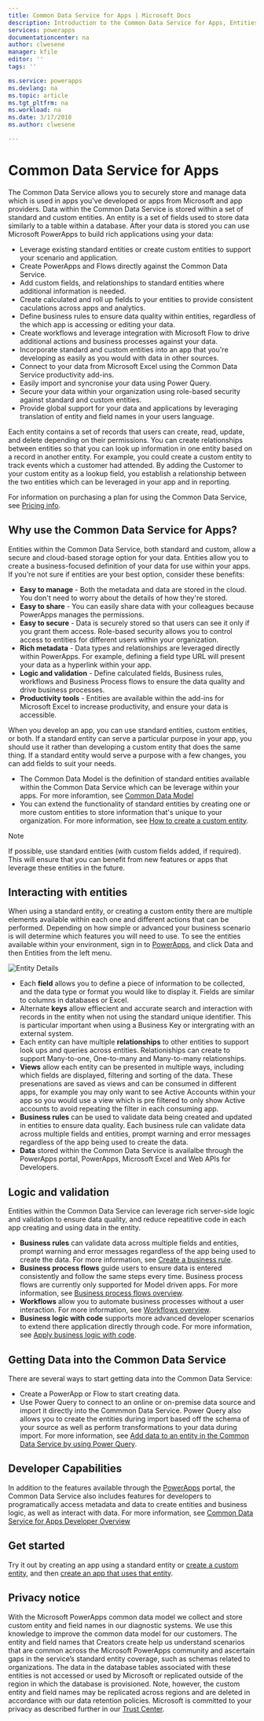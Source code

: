 ```yaml
---
title: Common Data Service for Apps | Microsoft Docs
description: Introduction to the Common Data Service for Apps, Entities and Server side logic.
services: powerapps
documentationcenter: na
author: clwesene
manager: kfile
editor: ''
tags: ''

ms.service: powerapps
ms.devlang: na
ms.topic: article
ms.tgt_pltfrm: na
ms.workload: na
ms.date: 3/17/2018
ms.author: clwesene

---
```

# Common Data Service for Apps

The Common Data Service allows you to securely store and manage data which is used in apps you've developed or apps from Microsoft and app providers. Data within the Common Data Service is stored within a set of standard and custom entities. An entity is a set of fields used to store data similarly to a table within a database. After your data is stored you can use Microsoft PowerApps to build rich applications using your data:

* Leverage existing standard entities or create custom entities to support your scenario and application.
* Create PowerApps and Flows directly against the Common Data Service.
* Add custom fields, and relationships to standard entities where additional information is needed.
* Create calculated and roll up fields to your entities to provide consistent caculations across apps and analytics.
* Define business rules to ensure data quality within entities, regardless of the which app is accessing or editing your data.
* Create workflows and leverage integration with Microsoft Flow to drive additional actions and business processes against your data.
* Incorporate standard and custom entities into an app that you're developing as easily as you would with data in other sources.
* Connect to your data from Microsoft Excel using the Common Data Service productivity add-ins.
* Easily import and syncronise your data using Power Query.
* Secure your data within your organization using role-based security against standard and custom entities.
* Provide global support for your data and applications by leveraging translation of entity and field names in your users language.

Each entity contains a set of records that users can create, read, update, and delete depending on their permissions. You can create relationships between entities so that you can look up information in one entity based on a record in another entity. For example, you could create a custom entity to track events which a customer had attended. By adding the Customer to your custom entity as a lookup field, you establish a relationship between the two entities which can be leveraged in your app and in reporting.

For information on purchasing a plan for using the Common Data Service, see [Pricing info](../../administrator/pricing-billing-skus.md).

## Why use the Common Data Service for Apps?
Entities within the Common Data Service, both standard and custom, allow a secure and cloud-based storage option for your data. Entities allow you to create a business-focused definition of your data for use within your apps. If you're not sure if entities are your best option, consider these benefits:

* **Easy to manage** - Both the metadata and data are stored in the cloud. You don't need to worry about the details of how they're stored.
* **Easy to share** - You can easily share data with your colleagues because PowerApps manages the permissions.
* **Easy to secure** - Data is securely stored so that users can see it only if you grant them access. Role-based security allows you to control access to entities for different users within your organization.
* **Rich metadata** - Data types and relationships are leveraged directly within PowerApps. For example, defining a field type URL will present your data as a hyperlink within your app.
* **Logic and validation** - Define calculated fields, Business rules, workflows and Business Process flows to ensure the data quality and drive business processes.
* **Productivity tools** - Entities are available within the add-ins for Microsoft Excel to increase productivity, and ensure your data is accessible.

When you develop an app, you can use standard entities, custom entities, or both. If a standard entity can serve a particular purpose in your app, you should use it rather than developing a custom entity that does the same thing. If a standard entity would serve a purpose with a few changes, you can add fields to suit your needs.

* The Common Data Model is the definition of standard entities available within the Common Data Service which can be leverage within your apps. For more inforamtion, see [Common Data Model](../../common-data-model/overview.md)
* You can extend the functionality of standard entities by creating one or more custom entities to store information that's unique to your organization. For more information, see [How to create a custom entity](data-platform-create-entity.md).

> [!NOTE]
> If possible, use standard entities (with custom fields added, if required). This will ensure that you can benefit from new features or apps that leverage these entities in the future.

## Interacting with entities

When using a standard entity, or creating a custom entity there are multiple elements available within each one and different actions that can be performed. Depending on how simple or advanced your business scenario is will determine which features you will need to use. To see the entities available within your environment, sign in to [PowerApps](https://web.powerapps.com), and click Data and then Entities from the left  menu.

![Entity Details](./media/data-platform-cds-intro/entitylist.png "Entity Details")

* Each **field** allows you to define a piece of information to be collected, and the data type or format you would like to display it. Fields are similar to columns in databases or Excel.
* Alternate **keys** allow effiecient and accurate search and interaction with records in the entity when not using the standard unique identifier. This is particular important when using a Business Key or intergrating with an external system.
* Each entity can have multiple **relationships** to other entities to support look ups and queries across entities. Relationiships can create to support Many-to-one, One-to-many and Many-to-many relationships.
* **Views** allow each entity can be presented in multiple ways, including which fields are displayed, filtering and sorting of the data. These presenations are saved as views and can be consumed in different apps, for example you may only want to see Active Accounts within your app so you would use a view which is pre filtered to only show Active accounts to avoid repeating the filter in each consuming app.
* **Business rules**  can be used to validate data being created and updated in entities to ensure data quality. Each business rule can validate data across multiple fields and entities, prompt warning and error messages regardless of the app being used to create the data.
* **Data** stored within the Common Data Service is availalbe through the PowerApps portal, PowerApps, Microsoft Excel and Web APIs for Developers.

## Logic and validation

Entities within the Common Data Service can leverage rich server-side logic and validation to ensure data quality, and reduce repeatitive code in each app creating and using data in the entity.

* **Business rules** can validate data across multiple fields and entities, prompt warning and error messages regardless of the app being used to create the data. For more information, see [Create a business rule](./data-platform-create-business-rule.md).
* **Business process flows** guide users to ensure data is entered consistently and follow the same steps every time. Business process flows are currently only supported for Model driven apps. For more information, see [Business process flows overview](/dynamics365/customer-engagement/customize/business-process-flows-overview).
* **Workflows** allow you to automate business processes without a user interaction. For more information, see [Workflows overview](/dynamics365/customer-engagement/customize/workflow-processes).
* **Business logic with code** supports more advanced developer scenarios to extend there application directly through code. For more information, see [Apply business logic with code](../../developer/common-data-service/apply-business-logic-with-code.md).

## Getting Data into the Common Data Service

There are several ways to start getting data into the Common Data Service:

* Create a PowerApp or Flow to start creating data.
* Use Power Query to connect to an online or on-premise data source and import it directly into the Commmon Data Service. Power Query also allows you to create the entities during import based off the schema of your source as well as perform transformations to your data during import. For more information, see [Add data to an entity in the Common Data Service by using Power Query](./data-platform-cds-newentity-pq.md).

## Developer Capabilities

In addition to the features available through the [PowerApps](https://web.powerapps.com) portal, the Common Data Service also includes features for developers to programatically access metadata and data to create entities and business logic, as well as interact with data. For more information, see [Common Data Service for Apps Developer Overview](../../developer/common-data-service/overview.md)

## Get started
Try it out by creating an app using a standard entity or [create a custom entity](data-platform-create-entity.md), and then [create an app that uses that entity](../canvas-apps/data-platform-create-app.md).

## Privacy notice
With the Microsoft PowerApps common data model we collect and store custom entity and field names in our diagnostic systems.  We use this knowledge to improve the common data model for our customers. The entity and field names that Creators create help us understand scenarios that are common across the Microsoft PowerApps community and ascertain gaps in the service’s standard entity coverage, such as schemas related to organizations. The data in the database tables associated with these entities is not accessed or used by Microsoft or replicated outside of the region in which the database is provisioned. Note, however, the custom entity and field names may be replicated across regions and are deleted in accordance with our data retention policies. Microsoft is committed to your privacy as described further in our [Trust Center](https://www.microsoft.com/trustcenter/Privacy/default.aspx).

